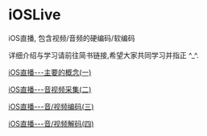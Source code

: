 # iOSLive
iOS直播, 包含视频/音频的硬编码/软编码

详细介绍与学习请前往简书链接,希望大家共同学习并指正 ^_^.

[iOS直播---主要的概念(一)](http://www.jianshu.com/p/3f8d9a81be18)

[iOS直播---音视频采集(二)](http://www.jianshu.com/p/a90e4beddda7)

[iOS直播---音/视频编码(三)](http://www.jianshu.com/p/39a5461f2c23)

[iOS直播---音/视频解码(四)](http://www.jianshu.com/p/42900f9ec65f)


